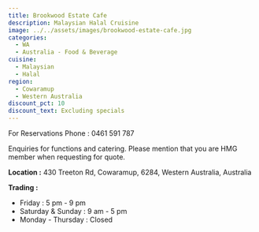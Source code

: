 ```yaml
---
title: Brookwood Estate Cafe
description: Malaysian Halal Cruisine
image: ../../assets/images/brookwood-estate-cafe.jpg
categories:
  - WA
  - Australia - Food & Beverage
cuisine:
  - Malaysian
  - Halal
region:
  - Cowaramup
  - Western Australia
discount_pct: 10
discount_text: Excluding specials
---
```

For Reservations Phone : 0461 591 787

Enquiries for functions and catering. Please mention that you are HMG member when requesting for quote.

**Location :** 430 Treeton Rd, Cowaramup, 6284, Western Australia, Australia

**Trading :** 

* Friday : 5 pm - 9 pm
* Saturday & Sunday : 9 am - 5 pm
* Monday - Thursday : Closed

